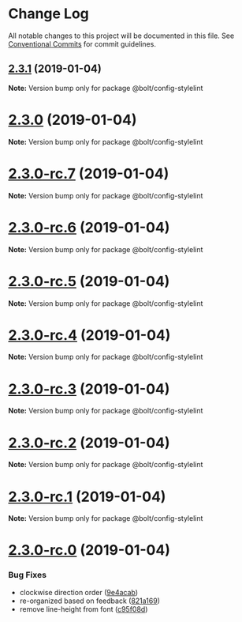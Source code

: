 # Change Log

All notable changes to this project will be documented in this file.
See [Conventional Commits](https://conventionalcommits.org) for commit guidelines.

## [2.3.1](https://github.com/bolt-design-system/bolt/tree/master/packages/config-presets/config-stylelint/compare/v2.3.0...v2.3.1) (2019-01-04)

**Note:** Version bump only for package @bolt/config-stylelint





# [2.3.0](https://github.com/bolt-design-system/bolt/tree/master/packages/config-presets/config-stylelint/compare/v2.3.0-rc.7...v2.3.0) (2019-01-04)

**Note:** Version bump only for package @bolt/config-stylelint





# [2.3.0-rc.7](https://github.com/bolt-design-system/bolt/tree/master/packages/config-presets/config-stylelint/compare/v2.3.0-rc.6...v2.3.0-rc.7) (2019-01-04)

**Note:** Version bump only for package @bolt/config-stylelint





# [2.3.0-rc.6](https://github.com/bolt-design-system/bolt/tree/master/packages/config-presets/config-stylelint/compare/v2.3.0-rc.5...v2.3.0-rc.6) (2019-01-04)

**Note:** Version bump only for package @bolt/config-stylelint





# [2.3.0-rc.5](https://github.com/bolt-design-system/bolt/tree/master/packages/config-presets/config-stylelint/compare/v2.3.0-rc.4...v2.3.0-rc.5) (2019-01-04)

**Note:** Version bump only for package @bolt/config-stylelint





# [2.3.0-rc.4](https://github.com/bolt-design-system/bolt/tree/master/packages/config-presets/config-stylelint/compare/v2.3.0-rc.3...v2.3.0-rc.4) (2019-01-04)

**Note:** Version bump only for package @bolt/config-stylelint





# [2.3.0-rc.3](https://github.com/bolt-design-system/bolt/tree/master/packages/config-presets/config-stylelint/compare/v2.3.0-rc.2...v2.3.0-rc.3) (2019-01-04)

**Note:** Version bump only for package @bolt/config-stylelint





# [2.3.0-rc.2](https://github.com/bolt-design-system/bolt/tree/master/packages/config-presets/config-stylelint/compare/v2.3.0-rc.1...v2.3.0-rc.2) (2019-01-04)

**Note:** Version bump only for package @bolt/config-stylelint





# [2.3.0-rc.1](https://github.com/bolt-design-system/bolt/tree/master/packages/config-presets/config-stylelint/compare/vv2.3.0-rc.0...v2.3.0-rc.1) (2019-01-04)

**Note:** Version bump only for package @bolt/config-stylelint





# [2.3.0-rc.0](https://github.com/bolt-design-system/bolt/tree/master/packages/config-presets/config-stylelint/compare/v2.2.1...v2.3.0-rc.0) (2019-01-04)


### Bug Fixes

* clockwise direction order ([9e4acab](https://github.com/bolt-design-system/bolt/tree/master/packages/config-presets/config-stylelint/commit/9e4acab))
* re-organized based on feedback ([821a169](https://github.com/bolt-design-system/bolt/tree/master/packages/config-presets/config-stylelint/commit/821a169))
* remove line-height from font ([c95f08d](https://github.com/bolt-design-system/bolt/tree/master/packages/config-presets/config-stylelint/commit/c95f08d))
